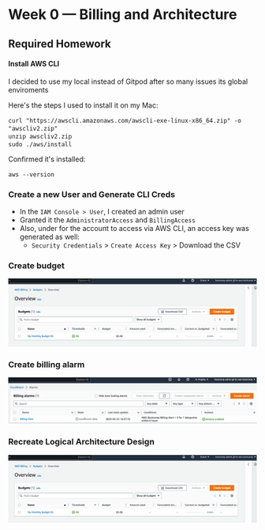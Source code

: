 # Week 0 — Billing and Architecture

## Required Homework

#### Install AWS CLI

I decided to use my local instead of Gitpod after so many issues its global enviroments

Here's the steps I used to install it on my Mac:
```
curl "https://awscli.amazonaws.com/awscli-exe-linux-x86_64.zip" -o "awscliv2.zip"
unzip awscliv2.zip
sudo ./aws/install
```
Confirmed it's installed:
```
aws --version
```
### Create a new User and Generate CLI Creds
- In the `IAM Console > User`, I created an admin user 
- Granted it the `AdministratorAccess` and `BillingAccess`
- Also, under for the account to access via AWS CLI, an access key was generated as well:
  - `Security Credentials` > `Create Access Key` > Download the CSV
### Create budget
![Image of the budget](assets/aws-budget.png)
### Create billing alarm
![Image of the billing alarm](assets/aws-billing-alrm.png)

### Recreate Logical Architecture Design
![Image of the budget](assets/aws-budget.png)




